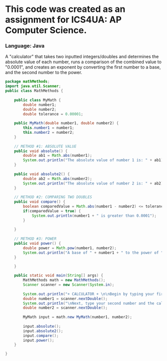 # This code was created as an assignment for ICS4UA: AP Computer Science.
### Language: Java
A "calculator" that takes two inputted integers/doubles and determines the absolute value of each number, runs a comparison of the combined value to "0.0001", and creates an exponent by converting the first number to a base, and the second number to the power.
```java
package mathMethods;
import java.util.Scanner;
public class MathMethods {
	
	public class MyMath {
		double number1;
		double number2;
		double tolerance = 0.00001;
		
	public MyMath(double number1, double number2) {
		this.number1 = number1;
		this.number2 = number2;
	}
		
	// METHOD #1: ABSOLUTE VALUE
	public void absolute() {
		double ab1 = Math.abs(number1);
		System.out.println("The absolute value of number 1 is: " + ab1);
	}
	
	public void absolute2() {
		double ab2 = Math.abs(number2);
		System.out.println("The absolute value of number 2 is: " + ab2);
	}
	
	// METHOD #2: COMPARING TWO DOUBLES
	public void compare() {
		boolean comparedValue = Math.abs(number1 - number2) <= tolerance;
		if(comparedValue = true) {
			System.out.println(number1 + " is greater than 0.0001");
		}
		
	}
	
	// METHOD #3: POWER
	public void power() {
		double power = Math.pow(number1, number2);
		System.out.println("A base of " + number1 + " to the power of " + number2 + " equals " + power);
	}
	
	}

	public static void main(String[] args) {
		MathMethods math = new MathMethods();
		Scanner scanner = new Scanner(System.in);
		
		System.out.println("+ CALCULATOR + \n\nBegin by typing your first number.");
		double number1 = scanner.nextDouble();
		System.out.println("\nNext, type your second number and the calculations will begin!");
		double number2 = scanner.nextDouble();
		
		MyMath input = math.new MyMath(number1, number2);
		
		input.absolute();
		input.absolute2();
		input.compare();
		input.power();
	}

}
```
